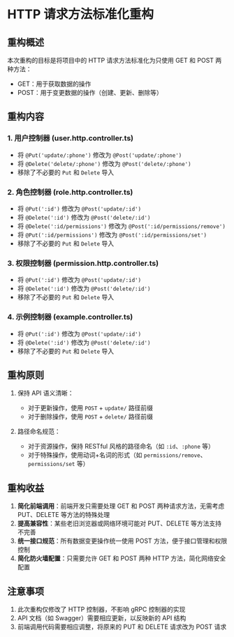 # HTTP 请求方法标准化重构

## 重构概述

本次重构的目标是将项目中的 HTTP 请求方法标准化为只使用 GET 和 POST 两种方法：
- GET：用于获取数据的操作
- POST：用于变更数据的操作（创建、更新、删除等）

## 重构内容

### 1. 用户控制器 (user.http.controller.ts)

- 将 `@Put('update/:phone')` 修改为 `@Post('update/:phone')`
- 将 `@Delete('delete/:phone')` 修改为 `@Post('delete/:phone')`
- 移除了不必要的 `Put` 和 `Delete` 导入

### 2. 角色控制器 (role.http.controller.ts)

- 将 `@Put(':id')` 修改为 `@Post('update/:id')`
- 将 `@Delete(':id')` 修改为 `@Post('delete/:id')`
- 将 `@Delete(':id/permissions')` 修改为 `@Post(':id/permissions/remove')`
- 将 `@Put(':id/permissions')` 修改为 `@Post(':id/permissions/set')`
- 移除了不必要的 `Put` 和 `Delete` 导入

### 3. 权限控制器 (permission.http.controller.ts)

- 将 `@Put(':id')` 修改为 `@Post('update/:id')`
- 将 `@Delete(':id')` 修改为 `@Post('delete/:id')`
- 移除了不必要的 `Put` 和 `Delete` 导入

### 4. 示例控制器 (example.controller.ts)

- 将 `@Put(':id')` 修改为 `@Post('update/:id')`
- 将 `@Delete(':id')` 修改为 `@Post('delete/:id')`
- 移除了不必要的 `Put` 和 `Delete` 导入

## 重构原则

1. 保持 API 语义清晰：
   - 对于更新操作，使用 `POST` + `update/` 路径前缀
   - 对于删除操作，使用 `POST` + `delete/` 路径前缀

2. 路径命名规范：
   - 对于资源操作，保持 RESTful 风格的路径命名（如 `:id`、`:phone` 等）
   - 对于特殊操作，使用动词+名词的形式（如 `permissions/remove`、`permissions/set` 等）

## 重构收益

1. **简化前端调用**：前端开发只需要处理 GET 和 POST 两种请求方法，无需考虑 PUT、DELETE 等方法的特殊处理
2. **提高兼容性**：某些老旧浏览器或网络环境可能对 PUT、DELETE 等方法支持不完善
3. **统一接口规范**：所有数据变更操作统一使用 POST 方法，便于接口管理和权限控制
4. **简化防火墙配置**：只需要允许 GET 和 POST 两种 HTTP 方法，简化网络安全配置

## 注意事项

1. 此次重构仅修改了 HTTP 控制器，不影响 gRPC 控制器的实现
2. API 文档（如 Swagger）需要相应更新，以反映新的 API 结构
3. 前端调用代码需要相应调整，将原来的 PUT 和 DELETE 请求改为 POST 请求
